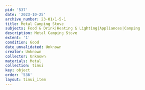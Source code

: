 ```yaml
---
pid: '537'
date: '2023-10-25'
archive_number: 23-01/1-5-1
title: Metal Camping Stove
subjects: Food & Drink|Heating & Lighting|Appliances|Camping
description: Metal Camping Stove
extent: '1'
condition: Good
date_unvalidated: Unknown
creator: Unknown
collector: Unknown
materials: Metal
collection: tinui
key: object
order: '536'
layout: tinui_item
---
```

